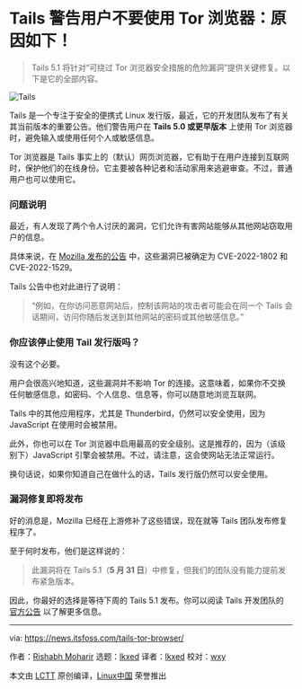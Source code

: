 [#]: subject: "Tails Linux Users Warned Against Using the Tor Browser: Here’s why!"
[#]: via: "https://news.itsfoss.com/tails-tor-browser/"
[#]: author: "Rishabh Moharir https://news.itsfoss.com/author/rishabh/"
[#]: collector: "lkxed"
[#]: translator: "lkxed"
[#]: reviewer: "wxy"
[#]: publisher: "wxy"
[#]: url: "https://linux.cn/article-14654-1.html"

Tails 警告用户不要使用 Tor 浏览器：原因如下！
======

> Tails 5.1 将针对“可绕过 Tor 浏览器安全措施的危险漏洞”提供关键修复。以下是它的全部内容。

![Tails][1]

Tails 是一个专注于安全的便携式 Linux 发行版，最近，它的开发团队发布了有关其当前版本的重要公告。他们警告用户在 **Tails 5.0 或更早版本** 上使用 Tor 浏览器时，避免输入或使用任何个人或敏感信息。

Tor 浏览器是 Tails 事实上的（默认）网页浏览器，它有助于在用户连接到互联网时，保护他们的在线身份。它主要被各种记者和活动家用来逃避审查。不过，普通用户也可以使用它。

### 问题说明

最近，有人发现了两个令人讨厌的漏洞，它们允许有害网站能够从其他网站窃取用户的信息。

具体来说，在 [Mozilla 发布的公告][2] 中，这些漏洞已被确定为 CVE-2022-1802 和 CVE-2022-1529。

Tails 公告中也对此进行了说明：

> “例如，在你访问恶意网站后，控制该网站的攻击者可能会在同一个 Tails 会话期间，访问你随后发送到其他网站的密码或其他敏感信息。”

### 你应该停止使用 Tail 发行版吗？

没有这个必要。

用户会很高兴地知道，这些漏洞并不影响 Tor 的连接。这意味着，如果你不交换任何敏感信息，如密码、个人信息、信息等，你可以随意地浏览互联网。

Tails 中的其他应用程序，尤其是 Thunderbird，仍然可以安全使用，因为 JavaScript 在使用时会被禁用。

此外，你也可以在 Tor 浏览器中启用最高的安全级别。这是推荐的，因为（该级别下）JavaScript 引擎会被禁用。不过，请注意，这会使网站无法正常运行。

换句话说，如果你知道自己在做什么的话，Tails 发行版仍然可以安全使用。

### 漏洞修复即将发布

好的消息是，Mozilla 已经在上游修补了这些错误，现在就等 Tails 团队发布修复程序了。

至于何时发布，他们是这样说的：

> 此漏洞将在 Tails 5.1（**5 月 31 日**）中修复，但我们的团队没有能力提前发布紧急版本。

因此，你最好的选择是等待下周的 Tails 5.1 发布。你可以阅读 Tails 开发团队的 [官方公告][3] 以了解更多信息。

--------------------------------------------------------------------------------

via: https://news.itsfoss.com/tails-tor-browser/

作者：[Rishabh Moharir][a]
选题：[lkxed][b]
译者：[lkxed](https://github.com/lkxed)
校对：[wxy](https://github.com/wxy)

本文由 [LCTT](https://github.com/LCTT/TranslateProject) 原创编译，[Linux中国](https://linux.cn/) 荣誉推出

[a]: https://news.itsfoss.com/author/rishabh/
[b]: https://github.com/lkxed
[1]: https://news.itsfoss.com/wp-content/uploads/2022/05/tails-5-0-privacy-issue.jpg
[2]: https://www.mozilla.org/en-US/security/advisories/mfsa2022-19/
[3]: https://tails.boum.org/security/prototype_pollution/index.en.html
